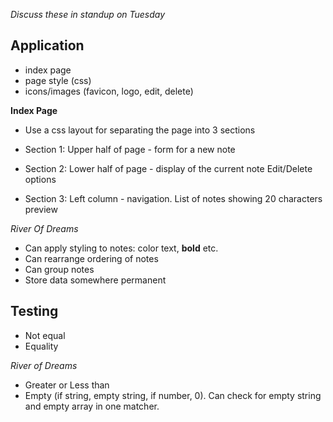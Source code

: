 *Discuss these in standup on Tuesday*

## Application

* index page
* page style (css)
* icons/images (favicon, logo, edit, delete)

**Index Page**

* Use a css layout for separating the page into 3 sections

* Section 1: Upper half of page - form for a new note

* Section 2: Lower half of page - display of the current note
Edit/Delete options

* Section 3: Left column - navigation.
List of notes showing 20 characters preview

*River Of Dreams*

* Can apply styling to notes: color text, **bold** etc.
* Can rearrange ordering of notes
* Can group notes
* Store data somewhere permanent

## Testing

* Not equal
* Equality

*River of Dreams*
* Greater or Less than
* Empty (if string, empty string, if number, 0). Can check for empty string and empty array in one matcher.